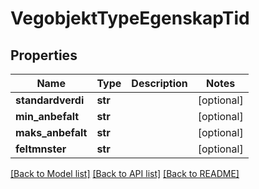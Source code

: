 # VegobjektTypeEgenskapTid

## Properties
Name | Type | Description | Notes
------------ | ------------- | ------------- | -------------
**standardverdi** | **str** |  | [optional] 
**min_anbefalt** | **str** |  | [optional] 
**maks_anbefalt** | **str** |  | [optional] 
**feltmnster** | **str** |  | [optional] 

[[Back to Model list]](../README.md#documentation-for-models) [[Back to API list]](../README.md#documentation-for-api-endpoints) [[Back to README]](../README.md)

